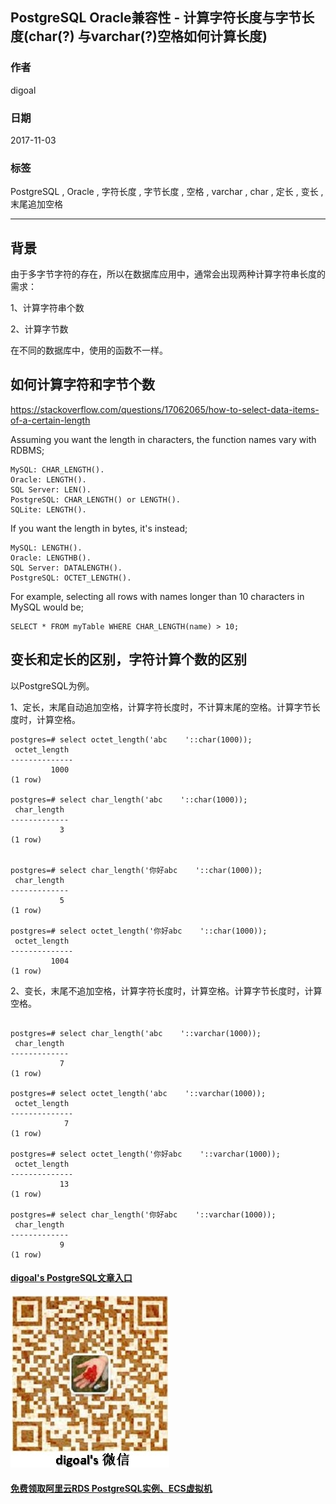 ## PostgreSQL Oracle兼容性 - 计算字符长度与字节长度(char(?) 与varchar(?)空格如何计算长度)  
                             
### 作者            
digoal            
            
### 日期             
2017-11-03           
              
### 标签            
PostgreSQL , Oracle , 字符长度 , 字节长度 , 空格 , varchar , char , 定长 , 变长 , 末尾追加空格       
                        
----                        
                         
## 背景       
由于多字节字符的存在，所以在数据库应用中，通常会出现两种计算字符串长度的需求：  
  
1、计算字符串个数  
  
2、计算字节数  
  
在不同的数据库中，使用的函数不一样。  
  
## 如何计算字符和字节个数  
  
https://stackoverflow.com/questions/17062065/how-to-select-data-items-of-a-certain-length  
  
Assuming you want the length in characters, the function names vary with RDBMS;  
  
```  
MySQL: CHAR_LENGTH().  
Oracle: LENGTH().  
SQL Server: LEN().  
PostgreSQL: CHAR_LENGTH() or LENGTH().  
SQLite: LENGTH().  
```  
  
If you want the length in bytes, it's instead;  
  
```  
MySQL: LENGTH().  
Oracle: LENGTHB().  
SQL Server: DATALENGTH().  
PostgreSQL: OCTET_LENGTH().  
```  
  
For example, selecting all rows with names longer than 10 characters in MySQL would be;  
  
```  
SELECT * FROM myTable WHERE CHAR_LENGTH(name) > 10;  
```  
  
## 变长和定长的区别，字符计算个数的区别  
  
以PostgreSQL为例。  
  
1、定长，末尾自动追加空格，计算字符长度时，不计算末尾的空格。计算字节长度时，计算空格。  
  
```  
postgres=# select octet_length('abc    '::char(1000));  
 octet_length   
--------------  
         1000  
(1 row)  
  
postgres=# select char_length('abc    '::char(1000));  
 char_length   
-------------  
           3  
(1 row)  
  
  
postgres=# select char_length('你好abc    '::char(1000));  
 char_length   
-------------  
           5  
(1 row)  
  
postgres=# select octet_length('你好abc    '::char(1000));  
 octet_length   
--------------  
         1004  
(1 row)  
```  
  
2、变长，末尾不追加空格，计算字符长度时，计算空格。计算字节长度时，计算空格。  
  
```  
  
postgres=# select char_length('abc    '::varchar(1000));  
 char_length   
-------------  
           7  
(1 row)  
  
postgres=# select octet_length('abc    '::varchar(1000));  
 octet_length   
--------------  
            7  
(1 row)  
  
postgres=# select octet_length('你好abc    '::varchar(1000));  
 octet_length   
--------------  
           13  
(1 row)  
  
postgres=# select char_length('你好abc    '::varchar(1000));  
 char_length   
-------------  
           9  
(1 row)  
```  
  
  
  
  
  
  
  
  
  
  
  
  
  
  
  
#### [digoal's PostgreSQL文章入口](https://github.com/digoal/blog/blob/master/README.md "22709685feb7cab07d30f30387f0a9ae")
  
  
![digoal's weixin](../pic/digoal_weixin.jpg "f7ad92eeba24523fd47a6e1a0e691b59")
  
  
  
  
  
  
  
  
#### [免费领取阿里云RDS PostgreSQL实例、ECS虚拟机](https://www.aliyun.com/database/postgresqlactivity "57258f76c37864c6e6d23383d05714ea")
  
